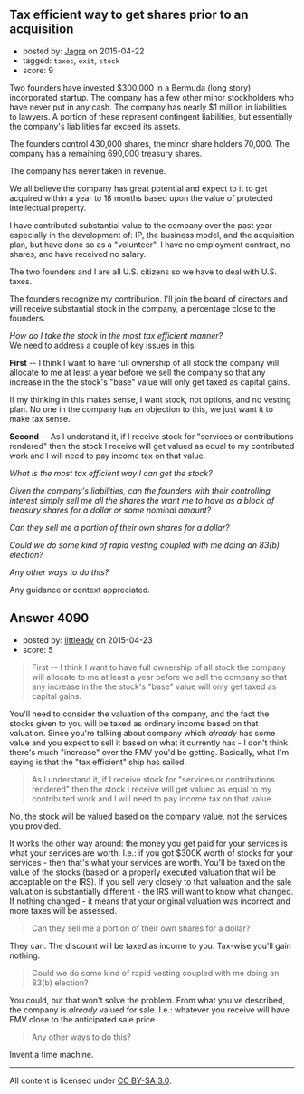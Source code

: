 ## Tax efficient way to get shares prior to an acquisition

- posted by: [Jagra](https://stackexchange.com/users/289964/jagra) on 2015-04-22
- tagged: `taxes`, `exit`, `stock`
- score: 9

Two founders have invested $300,000 in a Bermuda (long story) incorporated startup.  The company has a few other minor stockholders who have never put in any cash.  The company has nearly $1 million in liabilities to lawyers. A portion of these represent contingent liabilities, but essentially the company's liabilities far exceed its assets.  

The founders control 430,000 shares, the minor share holders 70,000.  The company has a remaining 690,000 treasury shares.

The company has never taken in revenue.

We all believe the company has great potential and expect to it to get acquired within a year to 18 months based upon the value of protected intellectual property.

I have contributed substantial value to the company over the past year especially in the development of: IP, the business model, and the acquisition plan, but have done so as a "volunteer".  I have no employment contract, no shares, and have received no salary.  

The two founders and I are all U.S. citizens so we have to deal with U.S. taxes.

The founders recognize my contribution.  I'll join the board of directors and will receive substantial stock in the company, a percentage close to the founders.

*How do I take the stock in the most tax efficient manner?*  
We need to address a couple of key issues in this.

**First** -- I think I want to have full ownership of all stock the company will allocate to me at least a year before we sell the company so that any increase in the the stock's "base" value will only get taxed as capital gains.

If my thinking in this makes sense, I want stock, not options, and no vesting plan.  No one in the company has an objection to this, we just want it to make tax sense.

**Second** -- As I understand it, if I receive stock for "services or contributions rendered" then the stock I receive will get valued as equal to my contributed work and I will need to pay income tax on that value.

*What is the most tax efficient way I can get the stock?*

*Given the company's liabilities, can the founders with their controlling interest simply sell me all the shares the want me to have as a block of treasury shares for a dollar or some nominal amount?*

*Can they sell me a portion of their own shares for a dollar?*

*Could we do some kind of rapid vesting coupled with me doing an 83(b) election?*

*Any other ways to do this?*

Any guidance or context appreciated.




## Answer 4090

- posted by: [littleadv](https://stackexchange.com/users/307221/littleadv) on 2015-04-23
- score: 5

> First -- I think I want to have full ownership of all stock the
> company will allocate to me at least a year before we sell the company
> so that any increase in the the stock's "base" value will only get
> taxed as capital gains.

You'll need to consider the valuation of the company, and the fact the stocks given to you will be taxed as ordinary income based on that valuation. Since you're talking about company which *already* has some value and you expect to sell it based on what it currently has - I don't think there's much "increase" over the FMV you'd be getting. Basically, what I'm saying is that the "tax efficient" ship has sailed.

> As I understand it, if I receive stock for "services or contributions
> rendered" then the stock I receive will get valued as equal to my
> contributed work and I will need to pay income tax on that value.

No, the stock will be valued based on the company value, not the services you provided.

It works the other way around: the money you get paid for your services is what your services are worth. I.e.: if you got $300K worth of stocks for your services - then that's what your services are worth. You'll be taxed on the value of the stocks (based on a properly executed valuation that will be acceptable on the IRS). If you sell very closely to that valuation and the sale valuation is substantially different - the IRS will want to know what changed. If nothing changed - it means that your original valuation was incorrect and more taxes will be assessed.

> Can they sell me a portion of their own shares for a dollar?

They can. The discount will be taxed as income to you. Tax-wise you'll gain nothing.

> Could we do some kind of rapid vesting coupled with me doing an 83(b) election?

You could, but that won't solve the problem. From what you've described, the company is *already* valued for sale. I.e.: whatever you receive will have FMV close to the anticipated sale price.

> Any other ways to do this?

Invent a time machine.



---

All content is licensed under [CC BY-SA 3.0](https://creativecommons.org/licenses/by-sa/3.0/).
